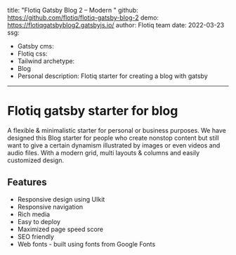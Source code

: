 title: "Flotiq Gatsby Blog 2 – Modern "
github: https://github.com/flotiq/flotiq-gatsby-blog-2
demo: https://flotiqgatsbyblog2.gatsbyjs.io/
author: Flotiq team
date: 2022-03-23
ssg:
  - Gatsby
cms:
  - Flotiq 
css:
  - Tailwind
archetype:
  - Blog
  - Personal
description: Flotiq starter for creating a blog with gatsby
---

# Flotiq gatsby starter for blog

A flexible & minimalistic starter for personal or business purposes. We have designed this Blog starter for people who create nonstop content but still want to give a certain dynamism illustrated by images or even videos and audio files. With a modern grid, multi layouts & columns and easily customized design.

## Features

* Responsive design using UIkit
* Responsive navigation
* Rich media
* Easy to deploy
* Maximized page speed score
* SEO friendly
* Web fonts - built using fonts from Google Fonts 
